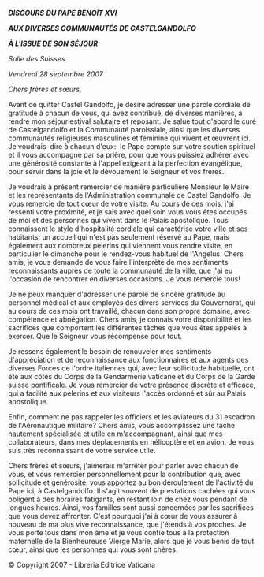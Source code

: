 ***DISCOURS*** ***DU PAPE BENOÎT XVI***

***AUX DIVERSES COMMUNAUTÉS DE CASTELGANDOLFO***

***À L'ISSUE DE SON SÉJOUR***

*Salle des Suisses*

*Vendredi 28 septembre 2007*

*Chers frères et sœurs,*

Avant de quitter Castel Gandolfo, je désire adresser une parole cordiale de gratitude à chacun de vous, qui avez contribué, de diverses manières, à rendre mon séjour estival salutaire et reposant. Je salue tout d'abord le curé de Castelgandolfo et la Communauté paroissiale, ainsi que les diverses communautés religieuses masculines et féminine qui vivent et œuvrent ici. Je voudrais  dire à chacun d'eux:  le Pape compte sur votre soutien spirituel et il vous accompagne par sa prière, pour que vous puissiez adhérer avec une générosité constante à l'appel exigeant à la perfection évangélique, pour servir dans la joie et le dévouement le Seigneur et vos frères.

Je voudrais à présent remercier de manière particulière Monsieur le Maire et les représentants de l'Administration communale de Castel Gandolfo. Je vous remercie de tout cœur de votre visite. Au cours de ces mois, j'ai ressenti votre proximité, et je sais avec quel soin vous vous êtes occupés de moi et des personnes qui vivent dans le Palais apostolique. Tous connaissent le style d'hospitalité cordiale qui caractérise votre ville et ses habitants; un accueil qui n'est pas seulement réservé au Pape, mais également aux nombreux pèlerins qui viennent vous rendre visite, en particulier le dimanche pour le rendez-vous habituel de l'Angelus. Chers amis, je vous demande de vous faire l'interprète de mes sentiments reconnaissants auprès de toute la communauté de la ville, que j'ai eu l'occasion de rencontrer en diverses occasions. Je vous remercie tous!

Je ne peux manquer d'adresser une parole de sincère gratitude au personnel médical et aux employés des divers services du Gouvernorat, qui au cours de ces mois ont travaillé, chacun dans son propre domaine, avec compétence et abnégation. Chers amis, je connais votre disponibilité et les sacrifices que comportent les différentes tâches que vous êtes appelés à exercer. Que le Seigneur vous récompense pour tout.

Je ressens également le besoin de renouveler mes sentiments d'appréciation et de reconnaissance aux fonctionnaires et aux agents des diverses Forces de l'ordre italiennes qui, avec leur sollicitude habituelle, ont été aux côtés du Corps de la Gendarmerie vaticane et du Corps de la Garde suisse pontificale. Je vous remercier de votre présence discrète et efficace, qui a facilité aux pèlerins et aux visiteurs l'accès ordonné et sûr au Palais apostolique.

Enfin, comment ne pas rappeler les officiers et les aviateurs du 31 escadron de l'Aéronautique militaire? Chers amis, vous accomplissez une tâche hautement spécialisée et utile en m'accompagnant, ainsi que mes collaborateurs, dans mes déplacements en hélicoptère et en avion. Je vous suis très reconnaissant de votre service utile.

Chers frères et sœurs, j'aimerais m'arrêter pour parler avec chacun de vous, et vous remercier personnellement pour la contribution que, avec sollicitude et générosité, vous apportez au bon déroulement de l'activité du Pape ici, à Castelgandolfo. Il s'agit souvent de prestations cachées qui vous obligent à des horaires fatigants, en restant loin de chez vous pendant de longues heures. Ainsi, vos familles sont aussi concernées par les sacrifices que vous devez affronter. C'est pourquoi j'ai à cœur de vous assurer à nouveau de ma plus vive reconnaissance, que j'étends à vos proches. Je vous porte tous dans mon âme et je vous confie tous à la protection maternelle de la Bienheureuse Vierge Marie, alors que je vous bénis de tout cœur, ainsi que les personnes qui vous sont chères.

© Copyright 2007 - Libreria Editrice Vaticana